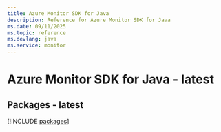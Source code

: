 ```yaml
---
title: Azure Monitor SDK for Java
description: Reference for Azure Monitor SDK for Java
ms.date: 09/11/2025
ms.topic: reference
ms.devlang: java
ms.service: monitor
---
```

# Azure Monitor SDK for Java - latest
## Packages - latest
[!INCLUDE [packages](monitor-index.md)]